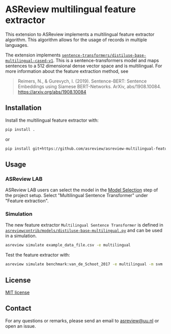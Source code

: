 # ASReview multilingual feature extractor

This extension to ASReview implements a multilingual feature extractor algorithm.
This algorithm allows for the usage of records in multiple languages.

The extension implements [`sentence-transformers/distiluse-base-multilingual-cased-v1`](https://huggingface.co/sentence-transformers/distiluse-base-multilingual-cased-v1).
This is a sentence-transformers model and maps sentences to a 512 dimensional dense
vector space and is multilingual. For more information about the feature extraction
method, see 

> Reimers, N., & Gurevych, I. (2019). Sentence-BERT: Sentence Embeddings using Siamese BERT-Networks. ArXiv, abs/1908.10084. https://arxiv.org/abs/1908.10084


## Installation

Install the multilingual feature extractor with:

```bash
pip install .
```

or

```bash
pip install git+https://github.com/asreview/asreview-multilingual-feature-extractor.git
```

## Usage

### ASReview LAB

ASReview LAB users can select the model in the
[Model Selection](https://asreview.readthedocs.io/en/latest/features/pre_screening.html#select-model)
step of the project setup. Select "Multilingual Sentence Transformer" under
"Feature extraction". 

### Simulation

The new feature extractor `Multilingual Sentence Transformer` is defined in
[`asreviewcontrib/models/distiluse-base-multilingual.py`](asreviewcontrib/models/distiluse-base-multilingual.py) 
and can be used in a simulation.

```bash
asreview simulate example_data_file.csv -e multilingual
```

Test the feature extractor with:

```bash
asreview simulate benchmark:van_de_Schoot_2017 -e multilingual -m svm
```

## License

[MIT license](/LICENSE)

## Contact

For any questions or remarks, please send an email to asreview@uu.nl or open an issue.
